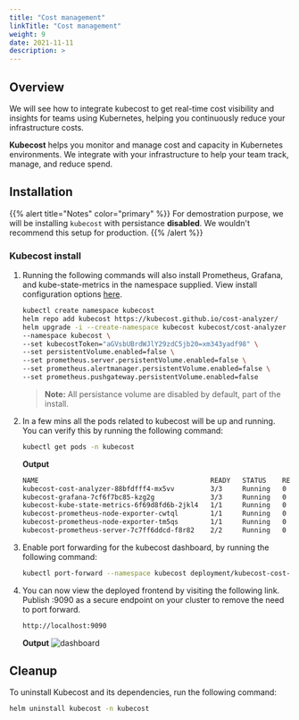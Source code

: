 ```yaml
---
title: "Cost management"
linkTitle: "Cost management"
weight: 9
date: 2021-11-11
description: >  
---
```


## Overview

We will see how to integrate kubecost to get real-time cost visibility and insights for teams using Kubernetes, helping you continuously reduce your infrastructure costs.

**Kubecost** helps you monitor and manage cost and capacity in Kubernetes environments. We integrate with your infrastructure to help your team track, manage, and reduce spend.

## Installation

{{% alert title="Notes" color="primary" %}}
For demostration purpose, we will be installing `kubecost` with persistance **disabled**. We wouldn't recommend this setup for production.
{{% /alert %}}

### Kubecost install

1. Running the following commands will also install Prometheus, Grafana, and kube-state-metrics in the namespace supplied. View install configuration options [here](https://github.com/kubecost/cost-analyzer-helm-chart/blob/master/README.md#config-options).

    ```bash
    kubectl create namespace kubecost
    helm repo add kubecost https://kubecost.github.io/cost-analyzer/
    helm upgrade -i --create-namespace kubecost kubecost/cost-analyzer \
    --namespace kubecost \
    --set kubecostToken="aGVsbUBrdWJlY29zdC5jb20=xm343yadf98" \
    --set persistentVolume.enabled=false \
    --set prometheus.server.persistentVolume.enabled=false \
    --set prometheus.alertmanager.persistentVolume.enabled=false \
    --set prometheus.pushgateway.persistentVolume.enabled=false
    ```

    > **Note:** All persistance volume are disabled by default, part of the install.

2. In a few mins all the pods related to kubecost will be up and running. You can verify this by running the following command:

    ```bash
    kubectl get pods -n kubecost
    ```

    **Output**

    ```bash
    NAME                                           READY   STATUS    RESTARTS   AGE
    kubecost-cost-analyzer-88bfdfff4-mx5vv         3/3     Running   0          53m
    kubecost-grafana-7cf6f7bc85-kzg2g              3/3     Running   0          53m
    kubecost-kube-state-metrics-6f69d8fd6b-2jkl4   1/1     Running   0          53m
    kubecost-prometheus-node-exporter-cwtql        1/1     Running   0          53m
    kubecost-prometheus-node-exporter-tm5qs        1/1     Running   0          53m
    kubecost-prometheus-server-7c7ff6ddcd-f8r82    2/2     Running   0          53m
    ```

3. Enable port forwarding for the kubecost dashboard, by running the following command:

    ```bash
    kubectl port-forward --namespace kubecost deployment/kubecost-cost-analyzer 9090
    ```

4. You can now view the deployed frontend by visiting the following link. Publish :9090 as a secure endpoint on your cluster to remove the need to port forward.

    ```bash
    http://localhost:9090
    ```

    **Output**
    ![dashboard](../images/dashboard.png)

## Cleanup

To uninstall Kubecost and its dependencies, run the following command:

```bash
helm uninstall kubecost -n kubecost
```
